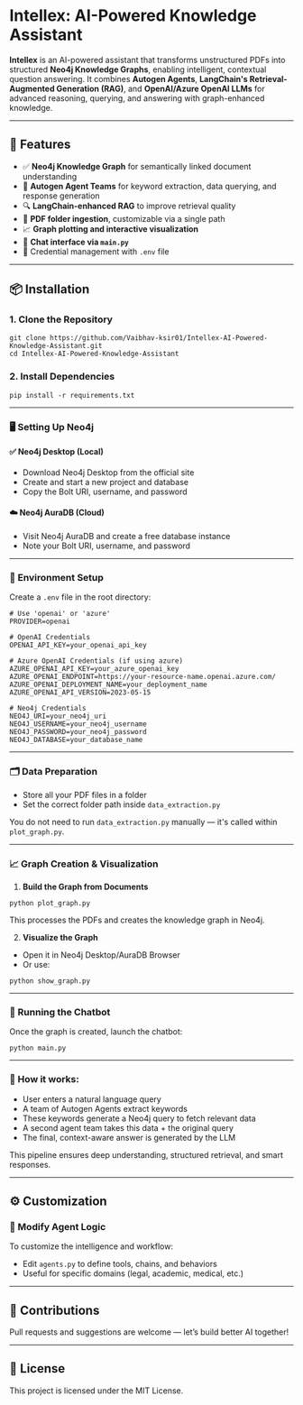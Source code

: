 # Intellex: AI-Powered Knowledge Assistant

**Intellex** is an AI-powered assistant that transforms unstructured PDFs into structured **Neo4j Knowledge Graphs**, enabling intelligent, contextual question answering. It combines **Autogen Agents**, **LangChain's Retrieval-Augmented Generation (RAG)**, and **OpenAI/Azure OpenAI LLMs** for advanced reasoning, querying, and answering with graph-enhanced knowledge.

---

## 🚀 Features

- ✅ **Neo4j Knowledge Graph** for semantically linked document understanding  
- 🤖 **Autogen Agent Teams** for keyword extraction, data querying, and response generation  
- 🔍 **LangChain-enhanced RAG** to improve retrieval quality  
- 📂 **PDF folder ingestion**, customizable via a single path  
- 📈 **Graph plotting and interactive visualization**  
- 💬 **Chat interface via `main.py`**  
- 🔐 Credential management with `.env` file  

---

## 📦 Installation

### 1. Clone the Repository

```
git clone https://github.com/Vaibhav-ksir01/Intellex-AI-Powered-Knowledge-Assistant.git
cd Intellex-AI-Powered-Knowledge-Assistant
```

### 2. Install Dependencies

```
pip install -r requirements.txt
```

---

### 🖥️ Setting Up Neo4j

#### ✅ Neo4j Desktop (Local)

- Download Neo4j Desktop from the official site
- Create and start a new project and database
- Copy the Bolt URI, username, and password

#### ☁️ Neo4j AuraDB (Cloud)

- Visit Neo4j AuraDB and create a free database instance
- Note your Bolt URI, username, and password

---

### 🔐 Environment Setup

Create a `.env` file in the root directory:

```
# Use 'openai' or 'azure'
PROVIDER=openai

# OpenAI Credentials
OPENAI_API_KEY=your_openai_api_key

# Azure OpenAI Credentials (if using azure)
AZURE_OPENAI_API_KEY=your_azure_openai_key
AZURE_OPENAI_ENDPOINT=https://your-resource-name.openai.azure.com/
AZURE_OPENAI_DEPLOYMENT_NAME=your_deployment_name
AZURE_OPENAI_API_VERSION=2023-05-15

# Neo4j Credentials
NEO4J_URI=your_neo4j_uri
NEO4J_USERNAME=your_neo4j_username
NEO4J_PASSWORD=your_neo4j_password
NEO4J_DATABASE=your_database_name
```

---

### 🗂️ Data Preparation

- Store all your PDF files in a folder
- Set the correct folder path inside `data_extraction.py`

You do not need to run `data_extraction.py` manually — it's called within `plot_graph.py`.

---

### 📈 Graph Creation & Visualization

1. **Build the Graph from Documents**

```
python plot_graph.py
```

This processes the PDFs and creates the knowledge graph in Neo4j.

2. **Visualize the Graph**

- Open it in Neo4j Desktop/AuraDB Browser
- Or use:

```
python show_graph.py
```

---

### 💬 Running the Chatbot

Once the graph is created, launch the chatbot:

```
python main.py
```

---

### 🧠 How it works:

- User enters a natural language query
- A team of Autogen Agents extract keywords
- These keywords generate a Neo4j query to fetch relevant data
- A second agent team takes this data + the original query
- The final, context-aware answer is generated by the LLM

This pipeline ensures deep understanding, structured retrieval, and smart responses.

---

## ⚙️ Customization

### 🔧 Modify Agent Logic

To customize the intelligence and workflow:

- Edit `agents.py` to define tools, chains, and behaviors
- Useful for specific domains (legal, academic, medical, etc.)

---

## 🤝 Contributions

Pull requests and suggestions are welcome — let’s build better AI together!

---

## 📄 License

This project is licensed under the MIT License.
